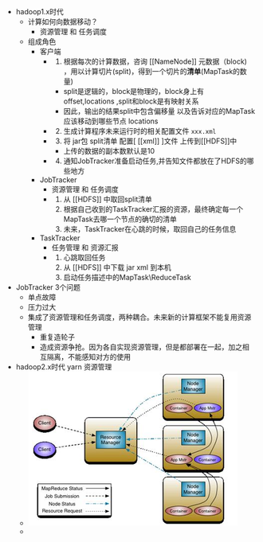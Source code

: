 - hadoop1.x时代
	- 计算如何向数据移动？
		- 资源管理 和 任务调度
	- 组成角色
		- 客户端
			- 1. 根据每次的计算数据，咨询 [[NameNode]] 元数据（block) ，用以计算切片(split)，得到一个切片的**清单**(MapTask的数量)
				- split是逻辑的，block是物理的，block身上有 offset,locations ,split和block是有映射关系
				- 因此，输出的结果split中包含偏移量 以及告诉对应的MapTask应该移动到哪些节点 locations
			- 2. 生成计算程序未来运行时的相关配置文件 `xxx.xml`
			- 3. 将 jar包 split清单 配置[ [[xml]] ]文件 上传到[[HDFS]]中
				- 上传的数据的副本数默认是10
			- 4. 通知JobTracker准备启动任务,并告知文件都放在了HDFS的哪些地方
		- JobTracker
			- 资源管理 和 任务调度
			- 1. 从 [[HDFS]] 中取回split清单
			  2. 根据自己收到的TaskTracker汇报的资源，最终确定每一个MapTask去哪一个节点的确切的清单
			  3. 未来，TaskTracker在心跳的时候，取回自己的任务信息
		- TaskTracker
			- 任务管理 和 资源汇报
			- 1. 心跳取回任务
			  2. 从 [[HDFS]] 中下载 jar xml 到本机
			  3. 启动任务描述中的MapTask\ReduceTask
- JobTracker 3个问题
	- 单点故障
	- 压力过大
	- 集成了资源管理和任务调度，两种耦合。未来新的计算框架不能复用资源管理
		- 重复造轮子
		- 造成资源争抢。因为各自实现资源管理，但是都部署在一起，加之相互隔离，不能感知对方的使用
- hadoop2.x时代 yarn 资源管理
	- ![image.png](../assets/image_1649556837881_0.png)
	-